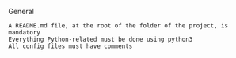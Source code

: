General

    A README.md file, at the root of the folder of the project, is mandatory
    Everything Python-related must be done using python3
    All config files must have comments

